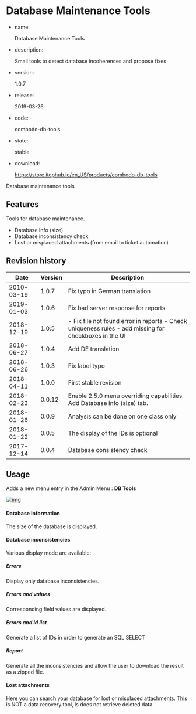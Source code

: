 # Database Maintenance Tools

- name:

  Database Maintenance Tools

- description:

  Small tools to detect database incoherences and propose fixes

- version:

  1.0.7

- release:

  2019-03-26

- code:

  combodo-db-tools

- state:

  stable

- download:

  https://store.itophub.io/en_US/products/combodo-db-tools

Database maintenance tools

## Features

Tools for database maintenance.

- Database Info (size)
- Database inconsistency check
- Lost or misplaced attachments (from email to ticket automation)

## Revision history

| Date       | Version | Description                                                  |
| ---------- | ------- | ------------------------------------------------------------ |
| 2010-03-19 | 1.0.7   | Fix typo in German translation                               |
| 2019-01-03 | 1.0.6   | Fix bad server response for reports                          |
| 2018-12-19 | 1.0.5   | - Fix file not found error in reports - Check uniqueness rules - add missing <label> for checkboxes in the UI |
| 2018-06-27 | 1.0.4   | Add DE translation                                           |
| 2018-06-26 | 1.0.3   | Fix label typo                                               |
| 2018-04-11 | 1.0.0   | First stable revision                                        |
| 2018-02-23 | 0.0.12  | Enable 2.5.0 menu overriding capabilities. Add Database info (size) tab. |
| 2018-01-26 | 0.0.9   | Analysis can be done on one class only                       |
| 2018-01-22 | 0.0.5   | The display of the IDs is optional                           |
| 2017-12-14 | 0.0.4   | Database consistency check                                   |

## Usage

Adds a new menu entry in the Admin Menu : **DB Tools**

[![img](https://www.itophub.io/wiki/media?w=600&tok=d9c583&media=extensions%3Ascreenshot-localhost-2018-01-22-13-52-52.png)](https://www.itophub.io/wiki/media-detail?id=extensions%3Acombodo-db-tools&media=extensions%3Ascreenshot-localhost-2018-01-22-13-52-52.png)

#### Database Information

The size of the database is displayed.

#### Database inconsistencies

Various display mode are available:

##### Errors

Display only database inconsistencies.

##### Errors and values

Corresponding field values are displayed.

##### Errors and Id list

Generate a list of IDs in order to generate an SQL SELECT

##### Report

Generate all the inconsistencies and allow the user to download the result as a zipped file.

#### Lost attachments

Here you can search your database for lost or misplaced attachments. This is NOT a data recovery tool, is does not retrieve deleted data.